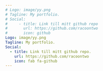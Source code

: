 ```yaml
---
# Logo: image/yy.png
# Tagline: My portfolio.
# Social:
#     - title: Link till mitt github repo
#       url: https://github.com/racoontwo
#       icon: github
Logo: image/yy.png
Tagline: My portfolio.
Social:
  - title: Link till mitt github repo.
    url: https://github.com/racoontwo
    icon: fab fa-github
---
```

